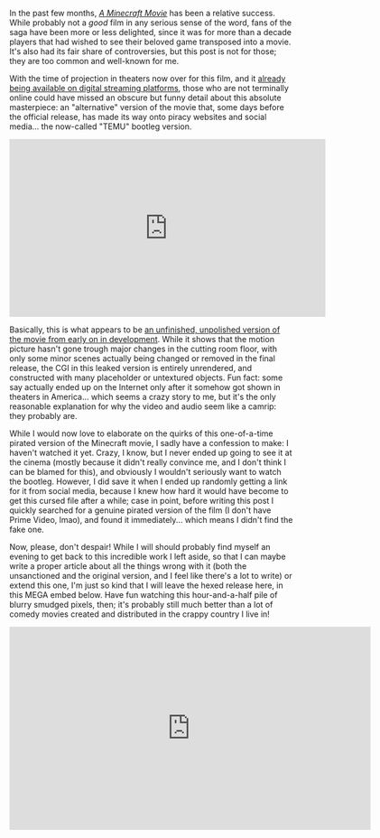 <!--t A Minecraft Movie — The Pirate &quot;TEMU Version&quot; t-->
<!--d In the past few months, A Minecraft Movie has been a relative success. While probably not a good film in any serious sense of the word, fans of the d-->
<!--tag Random tag-->

In the past few months, [*A Minecraft Movie*](https://www.minecraft.net/en-us/minecraft-movie) has been a relative success. While probably not a *good* film in any serious sense of the word, fans of the saga have been more or less delighted, since it was for more than a decade players that had wished to see their beloved game transposed into a movie. It's also had its fair share of controversies, but this post is not for those; they are too common and well-known for me.

With the time of projection in theaters now over for this film, and it [already being available on digital streaming platforms](https://www.minecraft.net/en-us/article/a-minecraft-movie-digital), those who are not terminally online could have missed an obscure but funny detail about this absolute masterpiece: an "alternative" version of the movie that, some days before the official release, has made its way onto piracy websites and social media... the now-called "TEMU" bootleg version.

<div><iframe width="560" height="315" src="https://www.youtube.com/embed/k6w9C5eFgeQ" title="YouTube video player" frameborder="0" allow="accelerometer; autoplay; clipboard-write; encrypted-media; gyroscope; picture-in-picture; web-share" referrerpolicy="strict-origin-when-cross-origin" allowfullscreen></iframe></div>

Basically, this is what appears to be [an unfinished, unpolished version of the movie from early on in development](https://trending.knowyourmeme.com/editorials/guides/whats-the-unfinished-cgi-version-of-a-minecraft-movie-the-pirated-temu-version-of-the-2025-film-explained). While it shows that the motion picture hasn't gone trough major changes in the cutting room floor, with only some minor scenes actually being changed or removed in the final release, the CGI in this leaked version is entirely unrendered, and constructed with many placeholder or untextured objects. Fun fact: some say actually ended up on the Internet only after it somehow got shown in theaters in America... which seems a crazy story to me, but it's the only reasonable explanation for why the video and audio seem like a camrip: they probably are.

While I would now love to elaborate on the quirks of this one-of-a-time pirated version of the Minecraft movie, I sadly have a confession to make: I haven't watched it yet. Crazy, I know, but I never ended up going to see it at the cinema (mostly because it didn't really convince me, and I don't think I can be blamed for this), and obviously I wouldn't seriously want to watch the bootleg. However, I did save it when I ended up randomly getting a link for it from social media, because I knew how hard it would have become to get this cursed file after a while; case in point, before writing this post I quickly searched for a genuine pirated version of the film (I don't have Prime Video, lmao), and found it immediately... which means I didn't find the fake one.

Now, please, don't despair! While I will should probably find myself an evening to get back to this incredible work I left aside, so that I can maybe write a proper article about all the things wrong with it (both the unsanctioned and the original version, and I feel like there's a lot to write) or extend this one, I'm just so kind that I will leave the hexed release here, in this MEGA embed below. Have fun watching this hour-and-a-half pile of blurry smudged pixels, then; it's probably still much better than a lot of comedy movies created and distributed in the crappy country I live in!

<div><iframe width="640" height="360" frameborder="0" src="https://mega.nz/embed/ZqYBwBjI#4yTxhlvAuJuP_C4JK2uH1HPQ5ZUiXQ0nIlu6mGm5QEA" allowfullscreen="allowfullscreen"></iframe></div>